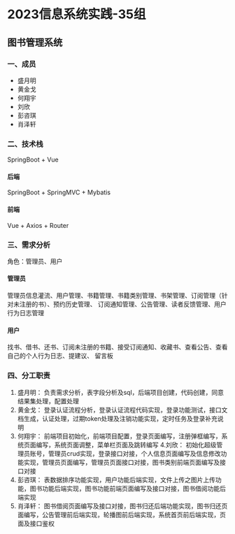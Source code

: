 # 2023信息系统实践-35组
## 图书管理系统
### 一、成员
- 盛月明
- 黄金戈
- 何翔宇
- 刘欣
- 彭咨琪
- 肖泽轩
### 二、技术栈
SpringBoot + Vue
#### 后端
SpringBoot + SpringMVC + Mybatis
#### 前端
Vue + Axios + Router

### 三、需求分析
角色：管理员、用户
#### 管理员
管理员信息灌流、用户管理、书籍管理、书籍类别管理、书架管理、订阅管理（针对未注册的书）、预约历史管理、
订阅通知管理、公告管理、读者反馈管理、用户行为日志管理
#### 用户
找书、借书、还书、订阅未注册的书籍、接受订阅通知、收藏书、查看公告、查看自己的个人行为日志、提建议、
留言板

### 四、分工职责
1. 盛月明：
负责需求分析，表字段分析及sql，后端项目创建，代码创建，同意结果集处理，配置处理
2. 黄金戈：
登录认证流程分析，登录认证流程代码实现，登录功能测试，接口文档生成，认证处理，过期token处理及注销功能实现，定时任务及登录补充说明
3. 何翔宇：
前端项目初始化，前端项目配置，登录页面编写，注册弹框编写，系统页面编写，系统页面调整，菜单栏页面及跳转编写
4.刘欣：
初始化超级管理员账号，管理员crud实现，登录接口对接，个人信息页面编写及信息修改功能实现，管理员页面编写，管理员页面接口对接，图书类别前端页面编写及接口对接
5. 彭咨琪：
表数据排序功能实现，用户功能后端实现，文件上传之图片上传功能，图书功能后端实现，图书功能前端页面编写及接口对接，图书借阅功能后端实现
6. 肖泽轩：
图书借阅页面编写及接口对接，图书归还后端功能实现，图书归还页面编写，公告管理前后端实现，轮播图前后端实现，系统首页前后端实现，页面及接口鉴权
